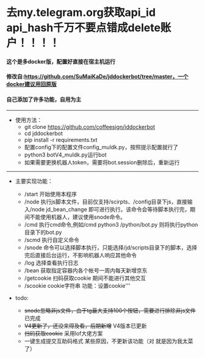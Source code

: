 # 去my.telegram.org获取api_id api_hash千万不要点错成delete账户！！！！
#### 这个是多docker版，配置好直接在宿主机运行 
#### 修改自:https://github.com/SuMaiKaDe/jddockerbot/tree/master，一个docker建议用回原版
#### 自己添加了许多功能，自用为主
***
- 使用方法：
    - git clone https://github.com/coffeesign/jddockerbot
    - cd jddockerbot  
    - pip install -r requirements.txt
    - 配置config下的配置文件config_muldk.py，按照提示配置就行了
    - python3 botV4_muldk.py运行bot
    - 如果需要更换机器人token，需要将bot.session删除后，重新运行
***
- 主要实现功能：
   - /start 开始使用本程序
   - /node 执行js脚本文件，目前仅支持/scirpts、/config目录下js，直接输入/node jd_bean_change 即可进行执行。该命令会等待脚本执行完，期间不能使用机器人，建议使用snode命令。
   - /cmd 执行cmd命令,例如/cmd python3 /python/bot.py 则将执行python目录下的bot.py
   - /scmd 执行自定义命令
   - /snode 命令可以选择脚本执行，只能选择/jd/scripts目录下的脚本，选择完后直接后台运行，不影响机器人响应其他命令
   - /log 选择查看执行日志
   - /bean 获取指定容器内各个帐号一周内每天新增京东
   - /getcookie 扫码获取cookie 期间不能进行其他交互
   - /scookie cookie字符串 功能：设置cookie'''

- todo:
    - ~~snode忽略非js文件，由于tg最大支持100个按钮，需要进行排除非js文件~~ 已完成
    - ~~V4更新了，还没来得及看，后期新增~~ V4版本已更新
    - ~~扫码获取cookie~~ 采用lof大佬方案
    - 一键生成提交互助码格式 某些原因，不更新该功能（对 就是因为我太菜了）
